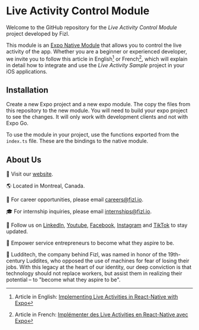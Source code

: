 # Live Activity Control Module

Welcome to the GitHub repository for the _Live Activity Control Module_ project developed by Fizl.

This module is an [Expo Native Module](https://docs.expo.dev/modules/get-started/#creating-the-local-expo-module) that allows you to control the live activity of the app. Whether you are a beginner or experienced developer, we invite you to follow this article in English[^1] or French[^2], which will explain in detail how to integrate and use the *Live Activity Sample* project in your iOS applications.

## Installation

Create a new Expo project and a new expo module. The copy the files from this repository to the new module. You will need to build your expo project to see the changes. It will only work with development clients and not with Expo Go.

To use the module in your project, use the functions exported from the `index.ts` file. These are the bindings to the native module.

## About Us
🔗 Visit our [website](https://fizl.io).

🌎 Located in Montreal, Canada.

💼 For career opportunities, please email careers@fizl.io.

🎓 For internship inquiries, please email internships@fizl.io.

🔔 Follow us on [LinkedIn](https://www.linkedin.com/company/fizl), [Youtube](https://www.youtube.com/@fizlapp), [Facebook](https://www.facebook.com/fizl.app1), [Instagram](fizl.app) and [TikTok](https://www.tiktok.com/@fizl.app?fbclid=IwAR39V3Gc62d85chxyevQVVRNqcl_lgb3Cm8sBk2fJqzpqztSLF0gVeMbbEE) to stay updated.

🎯 Empower service entrepreneurs to become what they aspire to be.

💚 Ludditech, the company behind Fizl, was named in honor of the 19th-century Luddites, who opposed the use of machines for fear of losing their jobs. With this legacy at the heart of our identity, our deep conviction is that technology should not replace workers, but assist them in realizing their potential – to "become what they aspire to be".

[^1]: Article in English: [Implementing Live Activities in React-Native with Expo](https://fizl.io/en/blog/posts/live-activities)
[^2]: Article in French: [Implémenter des Live Activities en React-Native avec Expo](https://fizl.io/fr/blog/posts/live-activities)
